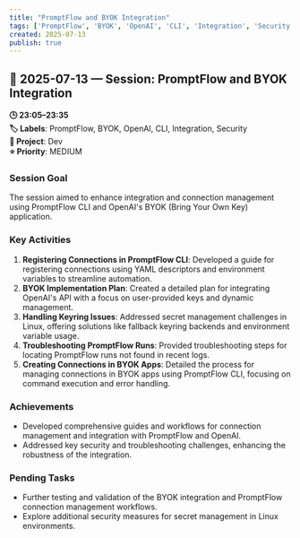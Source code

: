 ```yaml
---
title: "PromptFlow and BYOK Integration"
tags: ['PromptFlow', 'BYOK', 'OpenAI', 'CLI', 'Integration', 'Security']
created: 2025-07-13
publish: true
---
```


## 📅 2025-07-13 — Session: PromptFlow and BYOK Integration

**🕒 23:05–23:35**  
**🏷️ Labels**: PromptFlow, BYOK, OpenAI, CLI, Integration, Security  
**📂 Project**: Dev  
**⭐ Priority**: MEDIUM  


### Session Goal
The session aimed to enhance integration and connection management using PromptFlow CLI and OpenAI's BYOK (Bring Your Own Key) application.

### Key Activities
1. **Registering Connections in PromptFlow CLI**: Developed a guide for registering connections using YAML descriptors and environment variables to streamline automation.
2. **BYOK Implementation Plan**: Created a detailed plan for integrating OpenAI's API with a focus on user-provided keys and dynamic management.
3. **Handling Keyring Issues**: Addressed secret management challenges in Linux, offering solutions like fallback keyring backends and environment variable usage.
4. **Troubleshooting PromptFlow Runs**: Provided troubleshooting steps for locating PromptFlow runs not found in recent logs.
5. **Creating Connections in BYOK Apps**: Detailed the process for managing connections in BYOK apps using PromptFlow CLI, focusing on command execution and error handling.

### Achievements
- Developed comprehensive guides and workflows for connection management and integration with PromptFlow and OpenAI.
- Addressed key security and troubleshooting challenges, enhancing the robustness of the integration.

### Pending Tasks
- Further testing and validation of the BYOK integration and PromptFlow connection management workflows.
- Explore additional security measures for secret management in Linux environments.
